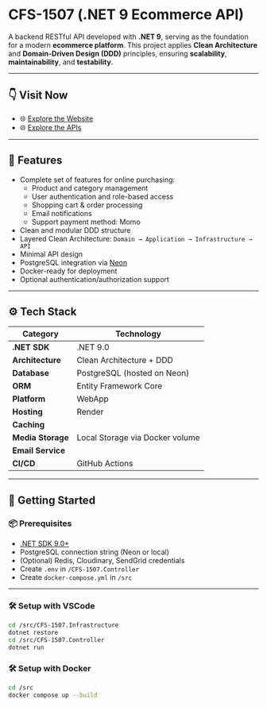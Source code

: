 # CFS-1507 (.NET 9 Ecommerce API)

A backend RESTful API developed with **.NET 9**, serving as the foundation for a modern **ecommerce platform**. This project applies **Clean Architecture** and **Domain-Driven Design (DDD)** principles, ensuring **scalability**, **maintainability**, and **testability**.

---

## 👇 Visit Now

- 🌐 [Explore the Website](https://www.vietsnuts.vn/)
- 🌐 [Explore the APIs](https://api.vietsnuts.vn/swagger/index.html)

---

## 📌 Features

- Complete set of features for online purchasing:
  - Product and category management
  - User authentication and role-based access
  - Shopping cart & order processing
  - Email notifications
  - Support payment method: Momo
- Clean and modular DDD structure
- Layered Clean Architecture: `Domain → Application → Infrastructure → API`
- Minimal API design
- PostgreSQL integration via [Neon](https://neon.tech/)
- Docker-ready for deployment
- Optional authentication/authorization support

---

## ⚙️ Tech Stack

| Category          | Technology                      |
| ----------------- | ------------------------------- |
| **.NET SDK**      | .NET 9.0                        |
| **Architecture**  | Clean Architecture + DDD        |
| **Database**      | PostgreSQL (hosted on Neon)     |
| **ORM**           | Entity Framework Core           |
| **Platform**      | WebApp                          |
| **Hosting**       | Render                          |
| **Caching**       |                                 |
| **Media Storage** | Local Storage via Docker volume |
| **Email Service** |                                 |
| **CI/CD**         | GitHub Actions                  |

---

## 🚀 Getting Started

### 📦 Prerequisites

- [.NET SDK 9.0+](https://dotnet.microsoft.com/download)
- PostgreSQL connection string (Neon or local)
- (Optional) Redis, Cloudinary, SendGrid credentials
- Create `.env` in `/CFS-1507.Controller`
- Create `docker-compose.yml` in `/src`

---

### 🛠 Setup with VSCode

```bash
cd /src/CFS-1507.Infrastructure
dotnet restore
cd /src/CFS-1507.Controller
dotnet run
```

### 🛠 Setup with Docker

```bash
cd /src
docker compose up --build
```
